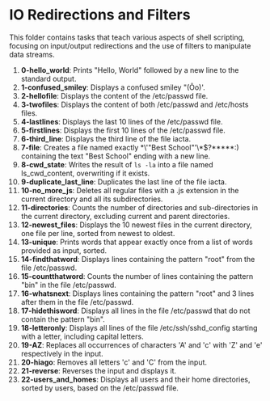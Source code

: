 # IO Redirections and Filters

This folder contains tasks that teach various aspects of shell scripting, focusing on input/output redirections and the use of filters to manipulate data streams.

1. **0-hello_world**: Prints "Hello, World" followed by a new line to the standard output.
2. **1-confused_smiley**: Displays a confused smiley "(Ôo)'.
3. **2-hellofile**: Displays the content of the /etc/passwd file.
4. **3-twofiles**: Displays the content of both /etc/passwd and /etc/hosts files.
5. **4-lastlines**: Displays the last 10 lines of the /etc/passwd file.
6. **5-firstlines**: Displays the first 10 lines of the /etc/passwd file.
7. **6-third_line**: Displays the third line of the file iacta.
8. **7-file**: Creates a file named exactly \*\\'"Best School"\'\\*$\?\*\*\*\*\*:) containing the text "Best School" ending with a new line.
9. **8-cwd_state**: Writes the result of `ls -la` into a file named ls_cwd_content, overwriting if it exists.
10. **9-duplicate_last_line**: Duplicates the last line of the file iacta.
11. **10-no_more_js**: Deletes all regular files with a .js extension in the current directory and all its subdirectories.
12. **11-directories**: Counts the number of directories and sub-directories in the current directory, excluding current and parent directories.
13. **12-newest_files**: Displays the 10 newest files in the current directory, one file per line, sorted from newest to oldest.
14. **13-unique**: Prints words that appear exactly once from a list of words provided as input, sorted.
15. **14-findthatword**: Displays lines containing the pattern "root" from the file /etc/passwd.
16. **15-countthatword**: Counts the number of lines containing the pattern "bin" in the file /etc/passwd.
17. **16-whatsnext**: Displays lines containing the pattern "root" and 3 lines after them in the file /etc/passwd.
18. **17-hidethisword**: Displays all lines in the file /etc/passwd that do not contain the pattern "bin".
19. **18-letteronly**: Displays all lines of the file /etc/ssh/sshd_config starting with a letter, including capital letters.
20. **19-AZ**: Replaces all occurrences of characters 'A' and 'c' with 'Z' and 'e' respectively in the input.
21. **20-hiago**: Removes all letters 'c' and 'C' from the input.
22. **21-reverse**: Reverses the input and displays it.
23. **22-users_and_homes**: Displays all users and their home directories, sorted by users, based on the /etc/passwd file.
